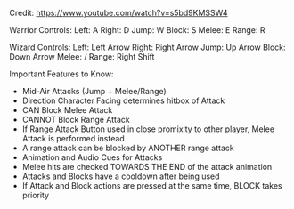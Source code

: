 Credit: https://www.youtube.com/watch?v=s5bd9KMSSW4

Warrior Controls:
Left: A
Right: D
Jump: W
Block: S
Melee: E
Range: R

Wizard Controls:
Left: Left Arrow
Right: Right Arrow
Jump: Up Arrow
Block: Down Arrow
Melee: /
Range: Right Shift

Important Features to Know:
- Mid-Air Attacks (Jump + Melee/Range)
- Direction Character Facing determines hitbox of Attack
- CAN Block Melee Attack
- CANNOT Block Range Attack
- If Range Attack Button used in close promixity to other player, Melee Attack is performed instead
- A range attack can be blocked by ANOTHER range attack
- Animation and Audio Cues for Attacks
- Melee hits are checked TOWARDS THE END of the attack animation
- Attacks and Blocks have a cooldown after being used
- If Attack and Block actions are pressed at the same time, BLOCK takes priority